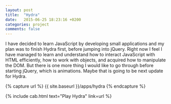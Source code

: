 ```yaml
---
layout: post
title:  "Hydra"
date:   2015-06-25 18:23:16 +0200
categories: project
comments: false
---
```


I have decided to learn JavaScript by developing small applications and my plan was to finish Hydra first, before jumping into jQuery. Right now I feel I have managed to learn and understand how to interact JavaScript with HTML efficiently, how to work with objects, and acquired how to manipulate the DOM. But there is one more thing I would like to go through before starting jQuery, which is animations. Maybe that is going to be next update for Hydra.

{% capture url %}
{{ site.baseurl }}/apps/hydra
{% endcapture %}

{% include cab.html text="Play Hydra" link=url %}